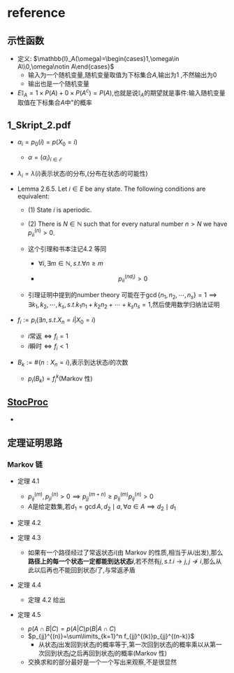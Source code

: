 # reference

## 示性函数
- 定义: $\mathbb{I}_A(\omega)=\begin{cases}1,\omega\in A\\0,\omega\notin A\end{cases}$
    - 输入为一个随机变量,随机变量取值为下标集合$A$,输出为$1$ ,不然输出为$0$
    - 输出也是一个随机变量
- $E\mathbb{I}_A=1\times P(A)+0\times P(A^c)=P(A)$,也就是说$\mathbb{I}_A$的期望就是事件:输入随机变量取值在下标集合$A$中"的概率


## 1_Skript_2.pdf
- $\alpha_i=p_0(i)=p(X_0=i)$
    - $\alpha = (\alpha_i)_{i\in \mathcal{E}}$
- $\lambda_i=\lambda(i)$表示状态$i$的分布,(分布在状态$i$的可能性)

- Lemma 2.6.5. Let $i \in E$ be any state. The following conditions are equivalent:
    - (1) State $i$ is aperiodic.
    - (2) There is $N \in \mathbb{N}$ such that for every natural number $n>N$ we have $p_{i i}^{(n)}>0$.
    
    - 这个引理和书本注记4.2 等同
        - $\forall i,\exists m\in\mathbb{N},s.t.\forall n\geq m$

        - $$p_{ii}^{(nd_i)}>0$$
    - 引理证明中提到的number theory 可能在于$\gcd\{n_1,n_2,\cdots,n_s\}=1\implies\exists k_1,k_2,\cdots,k_s,s.t.k_1n_1+k_2n_2+\cdots+k_sn_s=1$,然后使用数学归纳法证明


- $f_i:=p_i(\exists n,s.t.X_n=i|X_0=i)$
    - $i$常返$\iff f_i=1$
    - $i$瞬时$\iff f_i<1$
- $B_k:=\#\{n:X_n=i\}$,表示到达状态$i$的次数
    - $p_i(B_k)=f_i^k$(Markov 性)

## [StocProc](https://www.math.pku.edu.cn/teachers/lidf/course/stochproc/stochprocnotes/html/_book/index.html)

- 
    





## 定理证明思路

### Markov 链
- 定理 4.1 
    - $p_{ij}^{(m)},p_{ji}^{(n)}>0\implies p_{jj}^{(m+n)}\geq p_{ij}^{(m)}p_{ij}^{(n)}>0$
    - $A$是给定数集,若$d_1=\gcd A,d_2\mid a ,\forall a\in A\implies d_2\mid d_1$

- 定理 4.2

- 定理 4.3
    - 如果有一个路径经过了常返状态$i$(由 Markov 的性质,相当于从$i$出发),那么**路径上的每一个状态一定都能到达状态$i$**,若不然有$j,s.t.i\to j,j\not\to i$,那么从此以后再也不能回到状态$i$了,与常返矛盾


- 定理 4.4 
    - 定理 4.2 给出

- 定理 4.5 
    - $p(A\cap B|C)=p(A|C)p(B|A\cap C)$
    - $p_{jj}^{(n)}=\sum\limits_{k=1}^n f_{jj}^{(k)}p_{jj}^{(n-k)}$
        - 从状态$j$出发回到状态$j$的概率等于,第一次回到状态$j$的概率乘以从第一次回到状态$j$之后再回到状态$j$的概率(Markov 性)
    - 交换求和的部分最好是一个一个写出来观察,不是很显然


